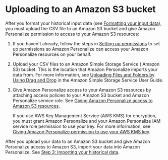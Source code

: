 # Uploading to an Amazon S3 bucket<a name="data-prep-upload-s3"></a>

 After you format your historical input data \(see [Formatting your input data](data-prep-formatting.md)\), you must upload the CSV file to an Amazon S3 bucket and give Amazon Personalize permission to access to your Amazon S3 resources: 

1. If you haven't already, follow the steps in [Setting up permissions](aws-personalize-set-up-permissions.md) to set up permissions so Amazon Personalize can access your Amazon Personalize resources on your behalf\.

1. Upload your CSV files to an Amazon Simple Storage Service \( Amazon S3\) bucket\. This is the location that Amazon Personalize imports your data from\. For more information, see [Uploading Files and Folders by Using Drag and Drop](https://docs.aws.amazon.com/AmazonS3/latest/user-guide/upload-objects.html) in the Amazon Simple Storage Service User Guide\.

1. Give Amazon Personalize access to your Amazon S3 resources by attaching access policies to your Amazon S3 bucket and Amazon Personalize service role\. See [Giving Amazon Personalize access to Amazon S3 resources](granting-personalize-s3-access.md)\.

    If you use AWS Key Management Service \(AWS KMS\) for encryption, you must grant Amazon Personalize and your Amazon Personalize IAM service role permission to use your key\. For more information, see [Giving Amazon Personalize permission to use your AWS KMS key](granting-personalize-key-access.md)\.

After you upload your data to an Amazon S3 bucket and give Amazon Personalize access to Amazon S3, import your data into Amazon Personalize\. See [ Step 3: Importing your historical data](data-prep-importing.md)\. 